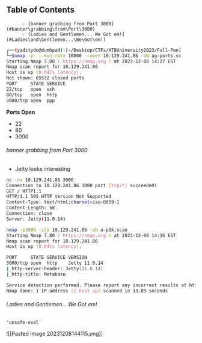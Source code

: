 ## Table of Contents

          - [banner grabbing from Port 3000](#banner\grabbing\from\Port\3000)
          - [Ladies and Gentlemen... We Got em!](#Ladies\and\Gentlemen...\We\Got\em!)

```zsh
┌──(yaditydo@dumbpad)-[~/Desktop/CTFs/HTBUniversity2023/Full-Pwn]
└─$nmap -p- --min-rate 10000 --open 10.129.241.86 -oN ag-ports.sc
Starting Nmap 7.80 ( https://nmap.org ) at 2023-12-08 14:27 EST
Nmap scan report for 10.129.241.86
Host is up (0.042s latency).
Not shown: 65532 closed ports
PORT     STATE SERVICE
22/tcp   open  ssh
80/tcp   open  http
3000/tcp open  ppp
````

**Ports Open**
- 22
- 80
- 3000

###### banner grabbing from Port 3000
- Jetty looks interesting
```bash
nc -nv 10.129.241.86 3000
Connection to 10.129.241.86 3000 port [tcp/*] succeeded!
GET / HTTP1.1
HTTP/1.1 505 HTTP Version Not Supported
Content-Type: text/html;charset=iso-8859-1
Content-Length: 58
Connection: close
Server: Jetty(11.0.14)
```



```zsh
nmap -p3000 -sCV 10.129.241.86 -oN a-p3k.scan
Starting Nmap 7.80 ( https://nmap.org ) at 2023-12-08 14:36 EST
Nmap scan report for 10.129.241.86
Host is up (0.041s latency).

PORT     STATE SERVICE VERSION
3000/tcp open  http    Jetty 11.0.14
|_http-server-header: Jetty(11.0.14)
|_http-title: Metabase

Service detection performed. Please report any incorrect results at https://nmap.org/submit/ .
Nmap done: 1 IP address (1 host up) scanned in 13.89 seconds
```
###### Ladies and Gentlemen... We Got em!
`'unsafe-eval'`

![[Pasted image 20231208144115.png]]
